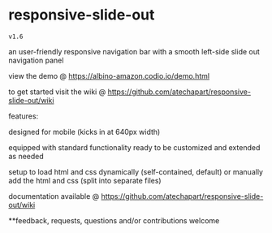 # responsive-slide-out 

`v1.6`

an user-friendly responsive navigation bar with a smooth left-side slide out navigation panel 

view the demo @ https://albino-amazon.codio.io/demo.html

to get started visit the wiki @ https://github.com/atechapart/responsive-slide-out/wiki

features:

designed for mobile (kicks in at 640px width)

equipped with standard functionality ready to be customized and extended as needed

setup to load html and css dynamically (self-contained, default) or manually add the html and css (split into separate files)

documentation available @ https://github.com/atechapart/responsive-slide-out/wiki

**feedback, requests, questions and/or contributions welcome
